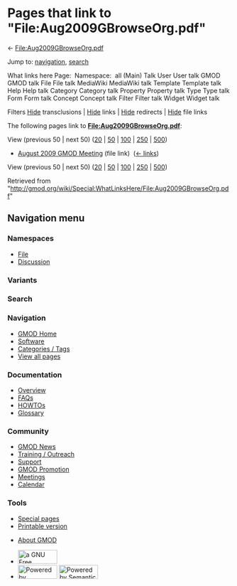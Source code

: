 <div id="mw-page-base" class="noprint">

</div>

<div id="mw-head-base" class="noprint">

</div>

<div id="content" class="mw-body" role="main">

<span id="top"></span>

<div id="mw-js-message" style="display:none;">

</div>



# <span dir="auto">Pages that link to "File:Aug2009GBrowseOrg.pdf"</span>

<div id="bodyContent">

<div id="contentSub">

←
[File:Aug2009GBrowseOrg.pdf](/wiki/File:Aug2009GBrowseOrg.pdf "File:Aug2009GBrowseOrg.pdf")

</div>

<div id="jump-to-nav" class="mw-jump">

Jump to: [navigation](#mw-navigation), [search](#p-search)

</div>

<div id="mw-content-text">

What links here Page:  Namespace:  all (Main) Talk User User talk GMOD
GMOD talk File File talk MediaWiki MediaWiki talk Template Template talk
Help Help talk Category Category talk Property Property talk Type Type
talk Form Form talk Concept Concept talk Filter Filter talk Widget
Widget talk

Filters
[Hide](/mediawiki/index.php?title=Special:WhatLinksHere/File:Aug2009GBrowseOrg.pdf&hidetrans=1 "Special:WhatLinksHere/File:Aug2009GBrowseOrg.pdf")
transclusions \|
[Hide](/mediawiki/index.php?title=Special:WhatLinksHere/File:Aug2009GBrowseOrg.pdf&hidelinks=1 "Special:WhatLinksHere/File:Aug2009GBrowseOrg.pdf")
links \|
[Hide](/mediawiki/index.php?title=Special:WhatLinksHere/File:Aug2009GBrowseOrg.pdf&hideredirs=1 "Special:WhatLinksHere/File:Aug2009GBrowseOrg.pdf")
redirects \|
[Hide](/mediawiki/index.php?title=Special:WhatLinksHere/File:Aug2009GBrowseOrg.pdf&hideimages=1 "Special:WhatLinksHere/File:Aug2009GBrowseOrg.pdf")
file links

The following pages link to
**[File:Aug2009GBrowseOrg.pdf](/wiki/File:Aug2009GBrowseOrg.pdf "File:Aug2009GBrowseOrg.pdf")**:

View (previous 50 \| next 50)
([20](/mediawiki/index.php?title=Special:WhatLinksHere/File:Aug2009GBrowseOrg.pdf&limit=20 "Special:WhatLinksHere/File:Aug2009GBrowseOrg.pdf")
\|
[50](/mediawiki/index.php?title=Special:WhatLinksHere/File:Aug2009GBrowseOrg.pdf&limit=50 "Special:WhatLinksHere/File:Aug2009GBrowseOrg.pdf")
\|
[100](/mediawiki/index.php?title=Special:WhatLinksHere/File:Aug2009GBrowseOrg.pdf&limit=100 "Special:WhatLinksHere/File:Aug2009GBrowseOrg.pdf")
\|
[250](/mediawiki/index.php?title=Special:WhatLinksHere/File:Aug2009GBrowseOrg.pdf&limit=250 "Special:WhatLinksHere/File:Aug2009GBrowseOrg.pdf")
\|
[500](/mediawiki/index.php?title=Special:WhatLinksHere/File:Aug2009GBrowseOrg.pdf&limit=500 "Special:WhatLinksHere/File:Aug2009GBrowseOrg.pdf"))

- [August 2009 GMOD
  Meeting](/wiki/August_2009_GMOD_Meeting "August 2009 GMOD Meeting")
  (file link) ‎ <span class="mw-whatlinkshere-tools">([←
  links](/mediawiki/index.php?title=Special:WhatLinksHere&target=August+2009+GMOD+Meeting "Special:WhatLinksHere"))</span>

View (previous 50 \| next 50)
([20](/mediawiki/index.php?title=Special:WhatLinksHere/File:Aug2009GBrowseOrg.pdf&limit=20 "Special:WhatLinksHere/File:Aug2009GBrowseOrg.pdf")
\|
[50](/mediawiki/index.php?title=Special:WhatLinksHere/File:Aug2009GBrowseOrg.pdf&limit=50 "Special:WhatLinksHere/File:Aug2009GBrowseOrg.pdf")
\|
[100](/mediawiki/index.php?title=Special:WhatLinksHere/File:Aug2009GBrowseOrg.pdf&limit=100 "Special:WhatLinksHere/File:Aug2009GBrowseOrg.pdf")
\|
[250](/mediawiki/index.php?title=Special:WhatLinksHere/File:Aug2009GBrowseOrg.pdf&limit=250 "Special:WhatLinksHere/File:Aug2009GBrowseOrg.pdf")
\|
[500](/mediawiki/index.php?title=Special:WhatLinksHere/File:Aug2009GBrowseOrg.pdf&limit=500 "Special:WhatLinksHere/File:Aug2009GBrowseOrg.pdf"))

</div>

<div class="printfooter">

Retrieved from
"<http://gmod.org/wiki/Special:WhatLinksHere/File:Aug2009GBrowseOrg.pdf>"

</div>

<div id="catlinks" class="catlinks catlinks-allhidden">

</div>

<div class="visualClear">

</div>

</div>

</div>

<div id="mw-navigation">

## Navigation menu

<div id="mw-head">



<div id="left-navigation">

<div id="p-namespaces" class="vectorTabs" role="navigation"
aria-labelledby="p-namespaces-label">

### Namespaces

- <span id="ca-nstab-image"><a href="/wiki/File:Aug2009GBrowseOrg.pdf" accesskey="c"
  title="View the file page [c]">File</a></span>
- <span id="ca-talk"><a
  href="/mediawiki/index.php?title=File_talk:Aug2009GBrowseOrg.pdf&amp;action=edit&amp;redlink=1"
  accesskey="t"
  title="Discussion about the content page [t]">Discussion</a></span>

</div>

<div id="p-variants" class="vectorMenu emptyPortlet" role="navigation"
aria-labelledby="p-variants-label">

### 

### Variants[](#)

<div class="menu">

</div>

</div>

</div>

<div id="right-navigation">





</div>

<div id="p-search" role="search">

### Search

<div id="simpleSearch">

</div>

</div>

</div>

</div>

<div id="mw-panel">

<div id="p-logo" role="banner">

<a href="/wiki/Main_Page"
style="background-image: url(http://gmod.org/images/GMOD-cogs.png);"
title="Visit the main page"></a>

</div>

<div id="p-Navigation" class="portal" role="navigation"
aria-labelledby="p-Navigation-label">

### Navigation

<div class="body">

- <span id="n-GMOD-Home">[GMOD Home](/wiki/Main_Page)</span>
- <span id="n-Software">[Software](/wiki/GMOD_Components)</span>
- <span id="n-Categories-.2F-Tags">[Categories /
  Tags](/wiki/Categories)</span>
- <span id="n-View-all-pages">[View all
  pages](/wiki/Special:AllPages)</span>

</div>

</div>

<div id="p-Documentation" class="portal" role="navigation"
aria-labelledby="p-Documentation-label">

### Documentation

<div class="body">

- <span id="n-Overview">[Overview](/wiki/Overview)</span>
- <span id="n-FAQs">[FAQs](/wiki/Category:FAQ)</span>
- <span id="n-HOWTOs">[HOWTOs](/wiki/Category:HOWTO)</span>
- <span id="n-Glossary">[Glossary](/wiki/Glossary)</span>

</div>

</div>

<div id="p-Community" class="portal" role="navigation"
aria-labelledby="p-Community-label">

### Community

<div class="body">

- <span id="n-GMOD-News">[GMOD News](/wiki/GMOD_News)</span>
- <span id="n-Training-.2F-Outreach">[Training /
  Outreach](/wiki/Training_and_Outreach)</span>
- <span id="n-Support">[Support](/wiki/Support)</span>
- <span id="n-GMOD-Promotion">[GMOD
  Promotion](/wiki/GMOD_Promotion)</span>
- <span id="n-Meetings">[Meetings](/wiki/Meetings)</span>
- <span id="n-Calendar">[Calendar](/wiki/Calendar)</span>

</div>

</div>

<div id="p-tb" class="portal" role="navigation"
aria-labelledby="p-tb-label">

### Tools

<div class="body">

- <span id="t-specialpages"><a href="/wiki/Special:SpecialPages" accesskey="q"
  title="A list of all special pages [q]">Special pages</a></span>
- <span id="t-print"><a
  href="/mediawiki/index.php?title=Special:WhatLinksHere/File:Aug2009GBrowseOrg.pdf&amp;printable=yes"
  rel="alternate" accesskey="p"
  title="Printable version of this page [p]">Printable version</a></span>

</div>

</div>

</div>

</div>

<div id="footer" role="contentinfo">

- <span id="footer-places-about">[About
  GMOD](/wiki/GMOD:About "GMOD:About")</span>

<!-- -->

- <span id="footer-copyrightico">[<img src="http://www.gnu.org/graphics/gfdl-logo-small.png" width="88"
  height="31" alt="a GNU Free Documentation License" />](http://www.gnu.org/licenses/fdl-1.3.html)</span>
- <span id="footer-poweredbyico">[<img src="/mediawiki/skins/common/images/poweredby_mediawiki_88x31.png"
  width="88" height="31" alt="Powered by MediaWiki" />](//www.mediawiki.org/)
  [<img
  src="/mediawiki/extensions/SemanticMediaWiki/includes/../resources/images/smw_button.png"
  width="88" height="31" alt="Powered by Semantic MediaWiki" />](https://www.semantic-mediawiki.org/wiki/Semantic_MediaWiki)</span>

<div style="clear:both">

</div>

</div>
